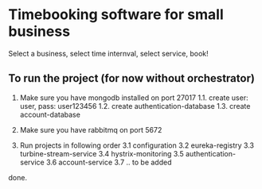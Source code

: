 # Timebooking software for small business
Select a business, select time internval, select service, book!

## To run the project (for now without orchestrator)
1. Make sure you have mongodb installed on port 27017
1.1. create user: user, pass: user123456
1.2. create authentication-database
1.3. create account-database

2. Make sure you have rabbitmq on port 5672

3. Run projects in following order
3.1 configuration
3.2 eureka-registry
3.3 turbine-stream-service
3.4 hystrix-monitoring
3.5 authentication-service
3.6 account-service
3.7 .. to be added

done.
